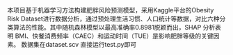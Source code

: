 本项目基于机器学习方法构建肥胖风险预测模型，采用Kaggle平台的Obesity Risk Dataset进行数据分析，通过预处理生活习惯、人口统计等数据，对比六种分类算法的性能。其中随机森林模型以最高准确率0.8981脱颖而出，SHAP 分析表明 BMI、快餐消费频率（CAEC）和运动时间（TUE）是影响肥胖等级的关键因素。
数据集在dataset.scv
直接运行test.py即可
